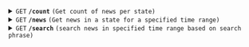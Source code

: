 <details>
 <summary><code>GET</code> <code><b>/count</b></code> <code>(Get count of news per state)</code></summary>

##### Parameters

> | name              |  type     | data type      | description                         |
> |-------------------|-----------|----------------|-------------------------------------|
> | `date`            |  required | string         | The date to get the count for       |


##### Responses

> | http code     | content-type                      | response                                                            |
> |---------------|-----------------------------------|---------------------------------------------------------------------|
> | `200`         | `application/json`                | YAML string                                                         |
> | `400`         | `application/json`                | `{"code":"400","message":"Bad Request"}`

##### Example cURL

> ```javascript
>  curl -X GET -H "Content-Type: application/json" http://localhost:8889/count?date=2023-01-01
> ```

##### Example 200 Response

> ```json
>  [
>  {
>    "count": 1,
>    "state_code": "MT"
>  },
>  {
>    "count": 1,
>    "state_code": "PR"
>  }
>  ]
> ```

</details>

<details>
 <summary><code>GET</code> <code><b>/news</b></code> <code>(Get news in a state for a specified time range)</code></summary>

##### Parameters

> | name              |  type     | data type      | description                         |
> |-------------------|-----------|----------------|-------------------------------------|
> | `start_time`      |  required | string         | The date to get the count for       |
> | `end_time`        |  required | string         | The date to get the count for       |
> | `state_code`      |  required | string         | The date to get the count for       |


##### Responses

> | http code     | content-type                      | response                                                            |
> |---------------|-----------------------------------|---------------------------------------------------------------------|
> | `200`         | `application/json`                | YAML string                                                         |
> | `400`         | `application/json`                | `{"code":"400","message":"Incorrect state code"}`

##### Example cURL

> ```javascript
>  curl -X GET -H "Content-Type: application/json" http://localhost:8889/news?start_time=2023-01-01T10:00:00&end_time=2023-01-01T12:00:00&state_code=CO
> ```

##### Example 200 Response

> ```json
>  {
>   "news": [
>       {
>           "title": "Election Tomorrow!",
>           "url": "https://dummy.com/elections-tomorrow",
>           "image_url": "https://dummy.com/elections-tomorrow",
>           "pub_time": "2023-01-11 07:45:00",
>           "sentiment_score": 0.7,
>           "location": "California, United States" 
>       },    
>       {
>           "title": "Game Tomorrow!",
>           "url": "https://dummy.com/elections-tomorrow",
>           "image_url": "https://dummy.com/elections-tomorrow",
>           "pub_time": "2023-01-11 07:45:00",
>           "sentiment_score": 0.4,
>           "location": "California, United States"  
>       },    
>   ]
>  }
> ```

</details>

<details>
 <summary><code>GET</code> <code><b>/search</b></code> <code>(search news in specified time range based on search phrase)</code></summary>

##### Parameters

> | name              |  type     | data type      | description                         |
> |-------------------|-----------|----------------|-------------------------------------|
> | `start_time`      |  required | string         | The date to get the count for       |
> | `end_time`        |  required | string         | The date to get the count for       |
> | `search_phrase`      |  required | string         | search phrase       |


##### Responses

> | http code     | content-type                      | response                                                            |
> |---------------|-----------------------------------|---------------------------------------------------------------------|
> | `200`         | `application/json`                | Json response                                                       |
> | `400`         | `application/json`                | `{"code":"400","message":"Incorrect state code"}`

##### Example cURL

> ```javascript
>  curl -X GET -H "Content-Type: application/json" http://localhost:8889/news?start_time=2023-01-10%2011:30:00&end_time=2023-01-30%2011:30:00&search_phrase=cinema
> ```

##### Example 200 Response

> ```json
>  {
>   "news": [
>       {
>           "title": "Cinema Election Tomorrow!",
>           "url": "https://dummy.com/elections-tomorrow",
>           "image_url": "https://dummy.com/elections-tomorrow",
>           "pub_time": "2023-01-11 07:45:00",
>           "sentiment_score": 0.7,
>           "location": "California, United States" 
>       },    
>       {
>           "title": "cinema Tomorrow!",
>           "url": "https://dummy.com/elections-tomorrow",
>           "image_url": "https://dummy.com/elections-tomorrow",
>           "pub_time": "2023-01-11 07:45:00",
>           "sentiment_score": 0.4,
>           "location": "California, United States"  
>       },    
>   ]
>  }
> ```

</details>